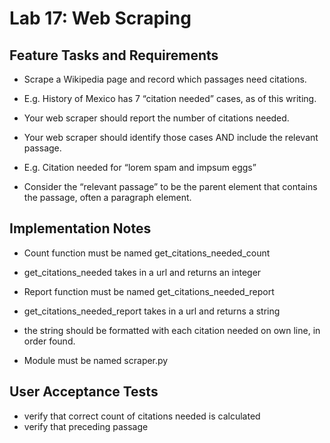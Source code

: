 # Lab 17: Web Scraping

## Feature Tasks and Requirements

- Scrape a Wikipedia page and record which passages need citations.
- E.g. History of Mexico has 7 “citation needed” cases, as of this writing.

- Your web scraper should report the number of citations needed.
- Your web scraper should identify those cases AND include the relevant passage.
- E.g. Citation needed for “lorem spam and impsum eggs”
- Consider the “relevant passage” to be the parent element that contains the passage, often a paragraph element.

## Implementation Notes

- Count function must be named get_citations_needed_count
- get_citations_needed takes in a url and returns an integer

- Report function must be named get_citations_needed_report
- get_citations_needed_report takes in a url and returns a string
- the string should be formatted with each citation needed on own line, in order found.

- Module must be named scraper.py

## User Acceptance Tests

- verify that correct count of citations needed is calculated
- verify that preceding passage
